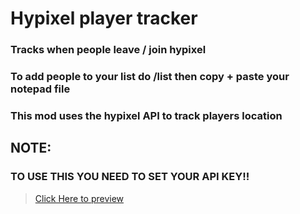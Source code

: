 # Hypixel player tracker
### Tracks when people leave / join hypixel
### To add people to your list do /list then copy + paste your notepad file 
### This mod uses the hypixel API to track players location

## NOTE:
### TO USE THIS YOU NEED TO SET YOUR API KEY!!

<blockquote class="imgur-embed-pub" lang="en" data-id="a/ebRWsTZ"  ><a href="//imgur.com/a/ebRWsTZ">Click Here to preview</a></blockquote><script async src="//s.imgur.com/min/embed.js" charset="utf-8"></script>
